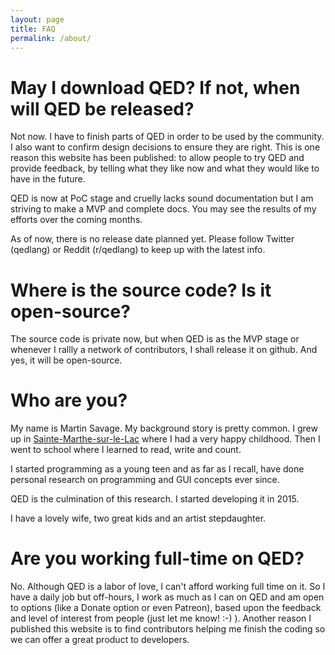 ```yaml
---
layout: page
title: FAQ
permalink: /about/
---
```


# May I download QED? If not, when will QED be released?

Not now. I have to finish parts of QED in order to be used by the community. I also want to confirm design decisions to ensure they are right. This is one reason this website has been published: to allow people to try QED and provide feedback, by telling what they like now and what they would like to have in the future.

QED is now at PoC stage and cruelly lacks sound documentation but I am striving to make a MVP and complete docs. You may see the results of my efforts over the coming months.

As of now, there is no release date planned yet. Please follow Twitter (qedlang) or Reddit (r/qedlang) to keep up with the latest info.

# Where is the source code? Is it open-source?

The source code is private now, but when QED is as the MVP stage or whenever I rallly a network of contributors, I shall release it on github. And yes, it will be open-source.

# Who are you?

My name is Martin Savage. My background story is pretty common. I grew up in [Sainte-Marthe-sur-le-Lac](https://en.wikipedia.org/wiki/Sainte-Marthe-sur-le-Lac,_Quebec) where I had a very happy childhood. Then I went to school where I learned to read, write and count.

I started programming as a young teen and as far as I recall, have done personal research on programming and GUI concepts ever since.

QED is the culmination of this research. I started developing it in 2015.

I have a lovely wife, two great kids and an artist stepdaughter.

# Are you working full-time on QED?

No. Although QED is a labor of love, I can't afford working full time on it. So I have a daily job but off-hours, I work as much as I can on QED and am open to options (like a Donate option or even Patreon), based upon the feedback and level of interest from people (just let me know! :-) ). Another reason I published this website is to find contributors helping me finish the coding so we can offer a great product to developers.
